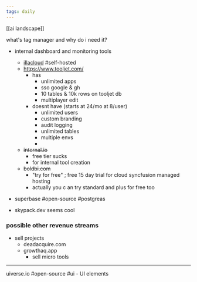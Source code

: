 ```yaml
---
tags: daily
---
```

[[ai landscape]]


what's tag manager and why do i need it? 

- internal dashboard and monitoring tools
	- [illacloud](illacloud.com)
		#self-hosted 
	- https://www.tooljet.com/
		- has
			- unlimited apps 
			- sso google & gh 
			- 10 tables & 10k rows on tooljet db
			- multiplayer edit
		- doesnt have (starts at 24/mo at 8/user)
			- unlimited users
			- custom branding 
			- audit logging 
			- unlimited tables 
			- multiple envs 
			- 
	- ~~internal.io~~
		- free tier sucks 
		- for internal tool creation
	- ~~boldbi.com~~
		- "try for free" ; free 15 day trial for cloud syncfusion managed hosting 
		- actually you c an try standard and plus for free too 


- superbase #open-source #postgreas 
- skypack.dev seems cool 

### possible other revenue streams
- sell projects
	- deadacquire.com
	- growthaq.app
		- sell micro tools

---
uiverse.io #open-source #ui 
	- UI elements 